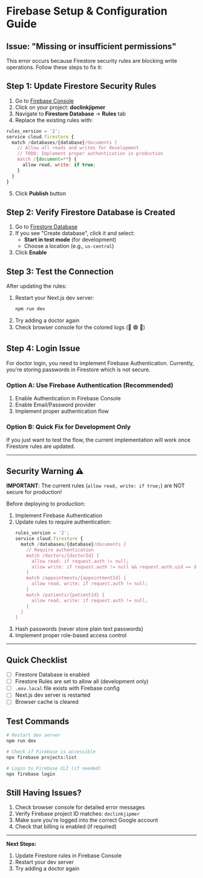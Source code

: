 # Firebase Setup & Configuration Guide

## Issue: "Missing or insufficient permissions"

This error occurs because Firestore security rules are blocking write operations. Follow these steps to fix it:

## Step 1: Update Firestore Security Rules

1. Go to [Firebase Console](https://console.firebase.google.com/project/doclinkjipmer/firestore/rules)
2. Click on your project: **doclinkjipmer**
3. Navigate to **Firestore Database** → **Rules** tab
4. Replace the existing rules with:

```javascript
rules_version = '2';
service cloud.firestore {
  match /databases/{database}/documents {
    // Allow all reads and writes for development
    // TODO: Implement proper authentication in production
    match /{document=**} {
      allow read, write: if true;
    }
  }
}
```

5. Click **Publish** button

## Step 2: Verify Firestore Database is Created

1. Go to [Firestore Database](https://console.firebase.google.com/project/doclinkjipmer/firestore)
2. If you see "Create database", click it and select:
   - **Start in test mode** (for development)
   - Choose a location (e.g., `us-central`)
3. Click **Enable**

## Step 3: Test the Connection

After updating the rules:
1. Restart your Next.js dev server:
   ```bash
   npm run dev
   ```
2. Try adding a doctor again
3. Check browser console for the colored logs (🔵 🟢 🔴)

## Step 4: Login Issue

For doctor login, you need to implement Firebase Authentication. Currently, you're storing passwords in Firestore which is not secure.

### Option A: Use Firebase Authentication (Recommended)

1. Enable Authentication in Firebase Console
2. Enable Email/Password provider
3. Implement proper authentication flow

### Option B: Quick Fix for Development Only

If you just want to test the flow, the current implementation will work once Firestore rules are updated.

---

## Security Warning ⚠️

**IMPORTANT**: The current rules (`allow read, write: if true;`) are NOT secure for production!

Before deploying to production:
1. Implement Firebase Authentication
2. Update rules to require authentication:
   ```javascript
   rules_version = '2';
   service cloud.firestore {
     match /databases/{database}/documents {
       // Require authentication
       match /doctors/{doctorId} {
         allow read: if request.auth != null;
         allow write: if request.auth != null && request.auth.uid == doctorId;
       }
       match /appointments/{appointmentId} {
         allow read, write: if request.auth != null;
       }
       match /patients/{patientId} {
         allow read, write: if request.auth != null;
       }
     }
   }
   ```
3. Hash passwords (never store plain text passwords)
4. Implement proper role-based access control

---

## Quick Checklist

- [ ] Firestore Database is enabled
- [ ] Firestore Rules are set to allow all (development only)
- [ ] `.env.local` file exists with Firebase config
- [ ] Next.js dev server is restarted
- [ ] Browser cache is cleared

## Test Commands

```bash
# Restart dev server
npm run dev

# Check if Firebase is accessible
npx firebase projects:list

# Login to Firebase CLI (if needed)
npx firebase login
```

## Still Having Issues?

1. Check browser console for detailed error messages
2. Verify Firebase project ID matches: `doclinkjipmer`
3. Make sure you're logged into the correct Google account
4. Check that billing is enabled (if required)

---

**Next Steps:**
1. Update Firestore rules in Firebase Console
2. Restart your dev server
3. Try adding a doctor again
